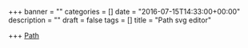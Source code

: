 +++
banner = ""
categories = []
date = "2016-07-15T14:33:00+00:00"
description = ""
draft = false
tags = []
title = "Path svg editor"

+++
 [Path](http://jxnblk.com/paths/)